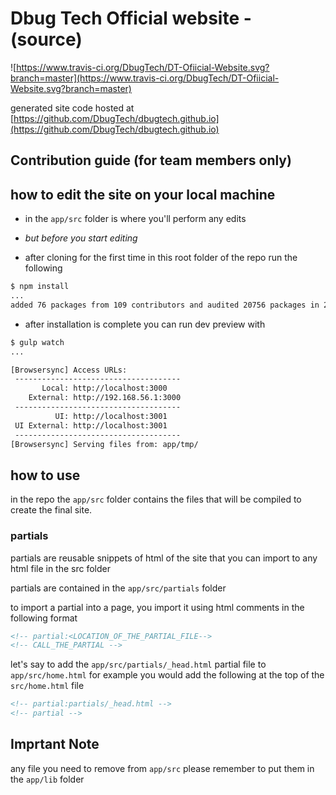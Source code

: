 # Dbug Tech Official website - (source)

![https://www.travis-ci.org/DbugTech/DT-Ofiicial-Website.svg?branch=master](https://www.travis-ci.org/DbugTech/DT-Ofiicial-Website.svg?branch=master)

generated site code hosted at [https://github.com/DbugTech/dbugtech.github.io](https://github.com/DbugTech/dbugtech.github.io)

## Contribution guide (for team members only)

## how to edit the site on your local machine

- in the `app/src` folder is where you'll perform any edits

- _but before you start editing_

- after cloning for the first time in this root folder of the repo run the following

```bash
$ npm install
...
added 76 packages from 109 contributors and audited 20756 packages in 236.433s
```

- after installation is complete you can run dev preview with

```bash
$ gulp watch
...

[Browsersync] Access URLs:
 -------------------------------------
       Local: http://localhost:3000
    External: http://192.168.56.1:3000
 -------------------------------------
          UI: http://localhost:3001
 UI External: http://localhost:3001
 -------------------------------------
[Browsersync] Serving files from: app/tmp/
```

## how to use

in the repo the `app/src` folder contains the files that will be compiled to create the final site.

### partials

partials are reusable snippets of html of the site that you can import to any html file in the src folder

partials are contained in the `app/src/partials` folder

to import a partial into a page, you import it using html comments in the following format

```html
<!-- partial:<LOCATION_OF_THE_PARTIAL_FILE-->
<!-- CALL_THE_PARTIAL -->
```

let's say to add the `app/src/partials/_head.html` partial file to `app/src/home.html` for example you would add the following at the top of the `src/home.html` file

```html
<!-- partial:partials/_head.html -->
<!-- partial -->
```

## Imprtant Note

any file you need to remove from `app/src` please remember to put them in the `app/lib` folder